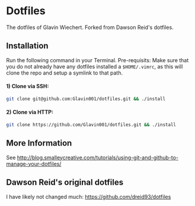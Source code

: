 Dotfiles
========

The dotfiles of Glavin Wiechert. Forked from Dawson Reid's dotfiles.

## Installation
Run the following command in your Terminal.
Pre-requisits: Make sure that you do not already have any dotfiles installed a `$HOME/.vimrc`, as this will clone the repo and setup a symlink to that path.
#### 1) Clone via SSH:
```bash
git clone git@github.com:Glavin001/dotfiles.git && ./install
```
#### 2) Clone via HTTP:
```bash
git clone https://github.com/Glavin001/dotfiles.git && ./install
```


## More Information
See http://blog.smalleycreative.com/tutorials/using-git-and-github-to-manage-your-dotfiles/

## Dawson Reid's original dotfiles
I have likely not changed much: https://github.com/dreid93/dotfiles
